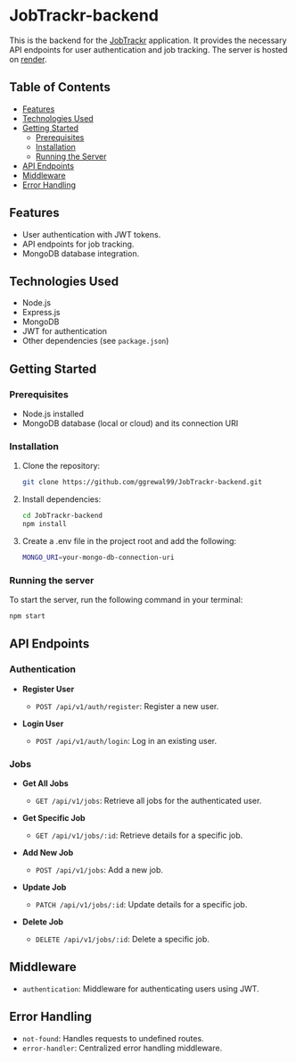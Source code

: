 # JobTrackr-backend

This is the backend for the [JobTrackr](https://github.com/ggrewal99/JobTrackr) application. It provides the necessary API endpoints for user authentication and job tracking. The server is hosted on [render](https://render.com/).

## Table of Contents

- [Features](#features)
- [Technologies Used](#technologies-used)
- [Getting Started](#getting-started)
  - [Prerequisites](#prerequisites)
  - [Installation](#installation)
  - [Running the Server](#running-the-server)
- [API Endpoints](#api-endpoints)
- [Middleware](#middleware)
- [Error Handling](#error-handling)


## Features

- User authentication with JWT tokens.
- API endpoints for job tracking.
- MongoDB database integration.

## Technologies Used

- Node.js
- Express.js
- MongoDB
- JWT for authentication
- Other dependencies (see `package.json`)

## Getting Started

### Prerequisites

- Node.js installed
- MongoDB database (local or cloud) and its connection URI

### Installation

1. Clone the repository:

   ```bash
   git clone https://github.com/ggrewal99/JobTrackr-backend.git

2. Install dependencies:

   ```bash
   cd JobTrackr-backend
   npm install
   
3. Create a .env file in the project root and add the following:

   ```bash
   MONGO_URI=your-mongo-db-connection-uri

### Running the server
To start the server, run the following command in your terminal:
   ```bash
   npm start
  ```
## API Endpoints

### Authentication

- **Register User**
  - `POST /api/v1/auth/register`: Register a new user.

- **Login User**
  - `POST /api/v1/auth/login`: Log in an existing user.

### Jobs

- **Get All Jobs**
  - `GET /api/v1/jobs`: Retrieve all jobs for the authenticated user.

- **Get Specific Job**
  - `GET /api/v1/jobs/:id`: Retrieve details for a specific job.

- **Add New Job**
  - `POST /api/v1/jobs`: Add a new job.

- **Update Job**
  - `PATCH /api/v1/jobs/:id`: Update details for a specific job.

- **Delete Job**
  - `DELETE /api/v1/jobs/:id`: Delete a specific job.

## Middleware

- `authentication`: Middleware for authenticating users using JWT.

## Error Handling

- `not-found`: Handles requests to undefined routes.
- `error-handler`: Centralized error handling middleware.
